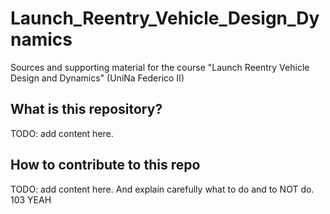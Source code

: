 # Launch_Reentry_Vehicle_Design_Dynamics
Sources and supporting material for the course "Launch Reentry Vehicle Design and Dynamics" (UniNa Federico II)

## What is this repository?

TODO: add content here.

## How to contribute to this repo

TODO: add content here. And explain carefully what to do and to NOT do. 103 YEAH
